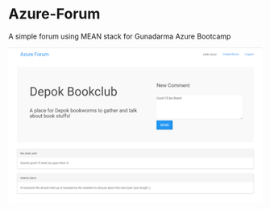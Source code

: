 # Azure-Forum
A simple forum using MEAN stack for Gunadarma Azure Bootcamp

![Alt text](screenshots/azure_forum.png?raw=true "Forum")
